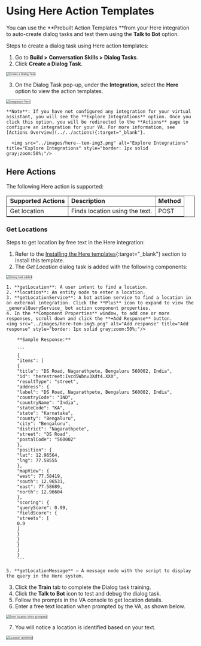 # **Using Here Action Templates**

You can use the **Prebuilt Action Templates **from your Here integration to auto-create dialog tasks and test them using the **Talk to Bot** option.

Steps to create a dialog task using Here action templates:

1. Go to **Build > Conversation Skills > Dialog Tasks**.
2. Click **Create a Dialog Task**.  
<img src="../images/here-tem-img1.png" alt="Create a Dialog Task" title="Create a Dialog Task" style="border: 1px solid gray;zoom:50%;"/>

3. On the Dialog Task pop-up, under the **Integration**, select the **Here** option to view the action templates.  
<img src="../images/here-action-img11-tem-img2.png" alt="Integration-Here" title="Integration-Here" style="border: 1px solid gray;zoom:50%;"/>  
  
    **Note**: If you have not configured any integration for your virtual assistant, you will see the **Explore Integrations** option. Once you click this option, you will be redirected to the **Actions** page to configure an integration for your VA. For more information, see [Actions Overview](../../actions){:target="_blank"}.  
      
      <img src="../images/here--tem-img3.png" alt="Explore Integrations" title="Explore Integrations" style="border: 1px solid gray;zoom:50%;"/>


## Here Actions 

The following Here action is supported:


<table border="1">
  <tr>
   <td><strong>Supported Actions</strong>
   </td>
   <td><strong>Description</strong>
   </td>
   <td><strong>Method</strong>
   </td>
  </tr>
  <tr>
   <td>Get location
   </td>
   <td>Finds location using the text.
   </td>
   <td>POST
   </td>
  </tr>
</table>



### Get Locations 

Steps to get location by free text in the Here integration:

1. Refer to the [Installing the Here templates](../configuring-the-here-action/#step-2-install-the-here-action-templates){:target="_blank"} section to install this template.
2. The _Get Location_ dialog task is added with the following components:
<img src="../images/here-action-img12-tem-img4.png" alt="Dialog task added" title="Dialog task added" style="border: 1px solid gray;zoom:50%;"/>

    1. **getLocation**: A user intent to find a location.
    2. **location**: An entity node to enter a location.
    3. **getLocationService**: A bot action service to find a location in an external integration. Click the **Plus** icon to expand to view the _generalQueryService_ bot action component properties.
    4. In the **Component Properties** window, to add one or more responses, scroll down and click the **+Add Response** button.  
    <img src="../images/here-tem-img5.png" alt="Add response" title="Add response" style="border: 1px solid gray;zoom:50%;"/>  

        **Sample Response:**

        ```
        {
        "items": [
        {
        "title": "DS Road, Nagarathpete, Bengaluru 560002, India",
        "id": "herestreet:Ivcd5Wbnv3Xdt4.XXX",
        "resultType": "street",
        "address": {
        "label": "DS Road, Nagarathpete, Bengaluru 560002, India",
        "countryCode": "IND",
        "countryName": "India",
        "stateCode": "KA",
        "state": "Karnataka",
        "county": "Bengaluru",
        "city": "Bengaluru",
        "district": "Nagarathpete",
        "street": "DS Road",
        "postalCode": "560002"
        },
        "position": {
        "lat": 12.96564,
        "lng": 77.58555
        },
        "mapView": {
        "west": 77.58419,
        "south": 12.96531,
        "east": 77.58689,
        "north": 12.96604
        },
        "scoring": {
        "queryScore": 0.99,
        "fieldScore": {
        "streets": [
        0.9
        ]
        }
        }
        }
        ]
        }
        ```

    5. **getLocationMessage** – A message node with the script to display the query in the Here system.

3. Click the **Train** tab to complete the Dialog task training.
4. Click the **Talk to Bot** icon to test and debug the dialog task.
5. Follow the prompts in the VA console to get location details.
6. Enter a free text location when prompted by the VA, as shown below.  
<img src="../images/here-tem-img6.png" alt="Enter location when prompted" title="Enter location when prompted" style="border: 1px solid gray;zoom:50%;"/>

7. You will notice a location is identified based on your text.  
<img src="../images/here-tem-img7.png" alt="Location identified" title="Location identified" style="border: 1px solid gray;zoom:50%;"/>
